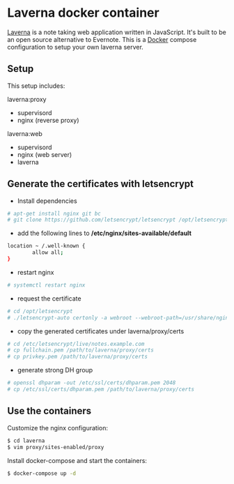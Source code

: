 # Laverna docker container

[Laverna](http://laverna.cc) is a note taking web application written in JavaScript. It's built to be an open source alternative to Evernote.
This is a [Docker](https://docker.com) compose configuration to setup your own laverna server.

## Setup

This setup includes:

laverna:proxy
* supervisord
* nginx (reverse proxy)

laverna:web
* supervisord
* nginx (web server)
* laverna

## Generate the certificates with letsencrypt

* Install dependencies
```bash
# apt-get install nginx git bc
# git clone https://github.com/letsencrypt/letsencrypt /opt/letsencrypt
```

* add the following lines to **/etc/nginx/sites-available/default**
```bash
location ~ /.well-known {
        allow all;
}
```

* restart nginx
```bash
# systemctl restart nginx
```

* request the certificate
```bash
# cd /opt/letsencrypt
# ./letsencrypt-auto certonly -a webroot --webroot-path=/usr/share/nginx/html -d notes.example.com
```

* copy the generated certificates under laverna/proxy/certs
```bash
# cd /etc/letsencrypt/live/notes.example.com
# cp fullchain.pem /path/to/laverna/proxy/certs
# cp privkey.pem /path/to/laverna/proxy/certs
```

* generate strong DH group
```bash
# openssl dhparam -out /etc/ssl/certs/dhparam.pem 2048
# cp /etc/ssl/certs/dhparam.pem /path/to/laverna/proxy/certs
```

## Use the containers

Customize the nginx configuration:
```bash
$ cd laverna
$ vim proxy/sites-enabled/proxy
```

Install docker-compose and start the containers:
```bash
$ docker-compose up -d
```
